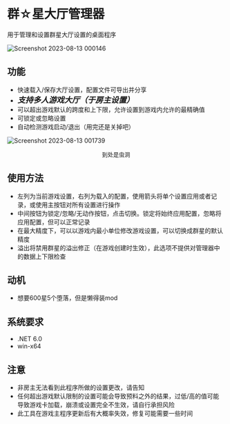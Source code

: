 # 群☆星大厅管理器

用于管理和设置群星大厅设置的桌面程序

![Screenshot 2023-08-13 000146](https://github.com/UNOWEN-OwO/Stellaris-Lobby-Manager/assets/41463621/74469904-e0cb-4b27-be16-53db1969356b)


## 功能
- 快速载入/保存大厅设置，配置文件可导出并分享
- <font size="4">***支持多人游戏大厅（于房主设置）***</font>
- 可以超出游戏默认的跨度和上下限，允许设置到游戏内允许的最精确值
- 可锁定或忽略设置
- 自动检测游戏启动/退出（用完还是关掉吧）

![Screenshot 2023-08-13 001739](https://github.com/UNOWEN-OwO/Stellaris-Lobby-Manager/assets/41463621/3db6dcf0-054a-46f3-be7f-059cc575f7fe)
<p align="center"><font size="2">到处是虫洞</font></p>

## 使用方法
- 左列为当前游戏设置，右列为载入的配置，使用箭头将单个设置应用或者记录，或使用主按钮对所有设置进行操作
- 中间按钮为锁定/忽略/无动作按钮，点击切换。锁定将始终应用配置，忽略将应用配置，但可以正常记录
- 在最大精度下，可以以游戏内最小单位修改游戏设置，可以切换成群星的默认精度
- 溢出将禁用群星的溢出修正（在游戏创建时生效），此选项不提供对管理器中的数据上下限检查

## 动机
- 想要600星5个堕落，但是懒得装mod

## 系统要求
- .NET 6.0
- win-x64

## 注意
- 非房主无法看到此程序所做的设置更改，请告知
- 任何超出游戏默认限制的设置可能会导致预料之外的结果，过低/高的值可能导致游戏卡加载，崩溃或设置完全不生效，请自行承担风险
- 此工具在游戏主程序更新后有大概率失效，修复可能需要一些时间